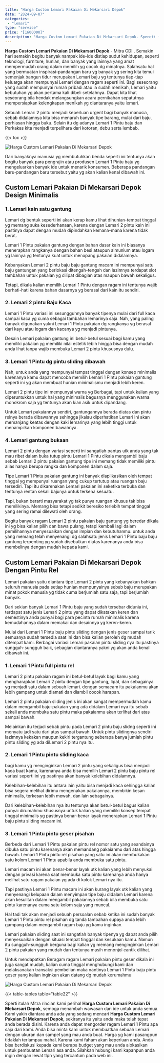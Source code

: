 ```yaml
---
title: "Harga Custom Lemari Pakaian Di Mekarsari Depok"
date: "2024-09-07"
categories:
 - "lemari"
type: "service"
price: "[1600000]"
description: "Harga Custom Lemari Pakaian Di Mekarsari Depok. Spereti itulah Mitra rincian kami perihal **Harga Custom Lemari Pakaian Di Mekarsari Depok**, semoga menambah..."
---
```


**Harga Custom Lemari Pakaian Di Mekarsari Depok** - Mitra CDI . Semakin hari semakin begitu banyak nampak ide-ide distiap sudut kehidupan, seperti teknologi, furniture, hunian, dan banyak yang lainnya yang amat mempermudah orang dalam memilih yg cocok dg minatnya. Salahsatu hal yang bermuatan inspirasi-pandangan baru yg banyak yg sering kita temui semenjak bangun tidur merupakan Lemari baju yg tentunya tiap-tiap keluarga akan mempunyai Lemari dengan ragam seperti ini. Bagi seseorang yang sudah mempunyai rumah pribadi atau ia sudah menikah, Lemari yaitu kebutuhan yg akan pertama kali dibeli setelahnya. Dapat kita lihat seseorang bila hendak melangsungkan acara pernikahan sepatutnya mempersiapkan kelengkapan menikah yg diantaranya yaitu lemari.

Sebuah Lemari 2 pintu menjadi keperluan urgent bagi banyak manusia, sebab didalamnya kita bisa menaruh banyak tipe barang, mulai dari baju, perhiasan hingga buku. Selain itu dg adanya Lemari 1 Pintu baju dan Perkakas kita menjadi terpelihara dari kotoran, debu serta lembab.

{{< toc >}}

![Harga Custom Lemari Pakaian Di Mekarsari Depok](/images/mebel/dipan-anak-006.jpg)

Dari banyaknya manusia yg membutuhkan benda seperti ini tentunya akan begitu banyak para pengrajin atau produsen Lemari 1 Pintu baju yg mengeluarkan banyak ide untuk menarik konsumen. Beberapa pandangan baru-pandangan baru tersebut yaitu yg akan kalian kenal dibawah ini.

## Custom Lemari Pakaian Di Mekarsari Depok Design Minimalis

### 1\. Lemari kain satu gantung

Lemari dg bentuk seperti ini akan kerap kamu lihat dihunian-tempat tinggal yg memang suka kesederhanaan, karena dengan Lemari 2 pintu kain ini pastinya dapat dengan mudah dipindahkan kemana-mana karena tidak berat.

Lemari 1 Pintu pakaian gantung dengan bahan dasar kain ini biasanya menerapkan rangkanya dengan bahan besi ataupun almunium atau logam yg lainnya yg tentunya kuat untuk menopang pakaian didalamnya.

Kebanyakan Lemari 2 pintu baju baju gantung macam ini mempunyai satu baju gantungan yang berlokasi ditengah-tengah dan lazimnya terdapat slot tambahan untuk pakaian yg dilipat dibagian atas maupun bawah sekaligus.

Tetapi, dikala kalian memilih Lemari 1 Pintu dengan ragam ini tentunya wajib berhati-hati karena bahan dasarnya yg berasal dari kain itu sendiri.

### 2\. Lemari 2 pintu Baju Kaca

Lemari 1 Pintu variasi ini sesungguhnya banyak tipenya mulai dari full kaca sampai kaca yg cuma sebagai tambahan lemarinya saja. Nah, yang paling banyak digunakan yakni Lemari 1 Pintu pakaian dg rangkanya yg berasal dari kayu atau logam dan kacanya yg menjadi pintunya.

Desain Lemari pakaian gantung ini betul-betul sesuai bagi kamu yang memiliki pakaian yg memiliki nilai estetik lebih hingga bisa dengan mudah anda lihat tanpa wajib membuka Lemari 2 pintu khususnya dulu.

### 3\. Lemari 1 Pintu dg pintu sliding dibawah

Nah, untuk anda yang mempunyai tempat tinggal dengan konsep minimalis karenanya kamu dapat mencoba memilih Lemari 1 Pintu pakaian gantung seperti ini yg akan membuat hunian minimalismu menjadi lebih keren.

Lemari 2 pintu tipe ini mempunyai warna yg Berbagai, tapi untuk kalian yang diperuntukkan untuk hal yang minimalis bagusnya menggunakan warna monokrom saja yg tentunya akan kian asik untuk dipandang.

Untuk Lemari pakaiannya sendiri, gantungannya berada diatas dan pintu relnya berada dibawahnya sehingga jikalau diperhatikan Lemari ini akan memanjang keatas dengan kaki lemarinya yang lebih tinggi untuk menampilkan komponen bawahnya.

### 4\. Lemari gantung bukaan

Lemari 2 pintu dengan variasi seperti ini sangatlah pantas utk anda yang tak mau ribet dalam buka tutup pintu Lemari 1 Pintu dikala mengambil baju sebab Lemari 2 pintu pakaian gantung tipe ini memang tidak memiliki pintu alias hanya berupa rangka dan komponen dalam saja.

Tipe Lemari 1 Pintu pakaian gantung ini banyak diaplikasikan oleh tempat tinggal yg mempunyai ruangan yang cukup tertutup atau ruangan baju tersediri. Tapi itu dikarenakan Lemari pakaian ini seketika terbuka dan tentunya rentan sekali bajunya untuk terkena sesuatu.

Tapi, bukan berarti masyarakat yg tak punya ruangan khusus tak bisa memilikinya. Memang bisa tetapi sedikit beresiko terlebih tempat tinggal yang sering ramai dilewati oleh orang.

Begitu banyak ragam Lemari 2 pintu pakaian baju gantung yg beredar dikala ini yg bisa kalian pilih dan bawa pulang, tetapi kembali lagi dalam pemilihannya menyesuaikan dengan impian dan kebutuhanmu. untuk anda yang memang telah menyenangi dg salahsatu jenis Lemari 1 Pintu baju baju gantung terpenting yg sudah disebutkan diatas karenanya anda bisa membelinya dengan mudah kepada kami.

## Custom Lemari Pakaian Di Mekarsari Depok Dengan Pintu Rel

Lemari pakaian yaitu diantara tipe Lemari 2 pintu yang kebanyakan bahkan seluruh manusia pada setiap hunian mempunyainya sebab baju merupakan minat pokok manusia yg tidak cuma berjumlah satu saja, tapi berjumlah banyak.

Dari sekian banyak Lemari 1 Pintu baju yang sudah tersebar didunia ini, terdapat satu jenis Lemari 2 pintu yang dapat dikatakan keren dan semestinya anda punyai bagi para pecinta rumah minimalis karena kemudahannya dalam memakai dan desainnya yg keren-keren.

Mulai dari Lemari 1 Pintu baju pintu sliding dengan jenis geser sampai tarik semuanya sudah tersedia saat ini dan bisa kalian peroleh dg mudah ditempat kami. Berbagai variasi Lemari pakaian pintu sliding nya itu pastinya sungguh-sungguh baik, sebagian diantaranya yakni yg akan anda kenal dibawah ini.

### 1\. Lemari 1 Pintu full pintu rel

Lemari 2 pintu pakaian ragam ini betul-betul layak bagi kamu yang mengharapkan Lemari 2 pintu dengan tipe gantung, lipat, dan sebagainya yg menjadi satu dalam sebuah lemari. dengan semacam itu pakaianmu akan lebih gampang untuk diamati dan diambil cocok harapan.

Lemari 2 pintu pakaian sliding jenis ini akan sangat mempermudah kamu dalam mengambil baju-pakaian yang ada didalam Lemari nya itu sebab sekali anda membuka satu pintu maka pakaianmu akan terlihat dari atas sampai bawah.

Melainkan itu terjadi sebab pintu pada Lemari 2 pintu baju slidng seperti ini menyatu jadi satu dari atas sampai bawah. Untuk pintu slidingnya sendiri lazimnya kekakan maupun kekiri tergantung seberapa banya jumlah pintu pintu sliding yg ada diLemari 2 pintu nya itu.

### 2\. Lemari 1 Pintu pintu sliding kaca

bagi kamu yg menginginkan Lemari 2 pintu yang sekaligus bisa menjadi kaca buat kamu, karenanya anda bisa memilih Lemari 2 pintu baju pintu rel variasi seperti ini yg pastinya akan banyak kelebihan didalamnya.

Kelebihan-kelebihan itu antara lain yaitu bisa menjadi kaca sehingga kalian bisa segera melihat dirimu mengenakan pakaiannya, membikin kesan minimalis, terkesan lebih mewah, dan lain sebagainya.

Dari kelebihan-kelebihan nya itu tentunya akan betul-betul bagus kalian punyai dirumahmu khususnya untuk kalian yang memiliki konsep tempat tinggal minimalis yg pastinya benar-benar layak menerapkan Lemari 1 Pintu baju pintu sliding macam ini.

### 3\. Lemari 1 Pintu pintu geser pisahan

Berbeda dari Lemari 1 Pintu pakaian pintu rel nomor satu yang seandainya dibuka satu pintu karenanya akan memandang pakaianmu dari atas hingga bawah. Lemari 1 Pintu pintu rel pisahan yang satu ini akan membukakan satu kolom Lemari 1 Pintu apabila anda membuka satu pintu.

Lemari macam ini akan benar-benar layak utk kalian yang lebih menyukai dengan privasi karena saat membuka satu pintu karenanya anda hanya melihat satu ragam pakaian yg ada di kolok Lemari nya itu.

Tapi pastinya Lemari 1 Pintu macam ini akan kurang layak utk kalian yang menyenangi kelupaan dalam menyimpan tipe baju didalam Lemari karena akan kesulitan dalam mengambil pakaiannya sebab bila membuka satu pintu karenanya cuma satu kolom saja yang muncul.

Hal tadi tak akan menjadi sebuah persoalan sebab ketika ini sudah banyak Lemari 1 Pintu pintu rel pisahan dg tanda tambahan supaya anda lebih gampang dalam mengambil ragam baju yg kamu inginkan.

Lemari pakaian sliding saat ini sangatlah banyak tipenya yg dapat anda pilih menyesuaikan dengan situasi tempat tinggal dan kesukaan kamu. Namun itu sungguh-sungguh berguna bagi kalian yg memang menginginkan Lemari 2 pintu pakaian yang mudah dan tentunya masih menonjol cantik dilihat.

Untuk mendapatkan Beragam ragam Lemari pakaian pintu geser dikala ini juga sangat mudah, kalian cuma tinggal menghubungi kami dan melaksanakan transaksi pembelian maka nantinya Lemari 1 Pintu baju pintu geser yang kalian inginkan akan datang dg mudah kerumahmu

![Harga Custom Lemari Pakaian Di Mekarsari Depok](/images/mebel/lemari-buku-016.jpg)

{{< table-tables table="table22" >}}

Sperti itulah Mitra rincian kami perihal **Harga Custom Lemari Pakaian Di Mekarsari Depok**, semoga menambah wawasan dan ide untuk anda semua. Kami yakin diantara anda ada yang sedang mencari **Harga Custom Lemari Pakaian Di Mekarsari Depok**, sekiranya itu yaitu anda maka telah tepat anda berada disini. Karena anda dapat mengorder ragam Lemari 1 Pintu apa saja dari kami. Anda bisa minta kami untuk membuatkan sebuah Lemari dengan ukuran dan sampel yang mau anda buat. Harga yg kami pasangpun tidaklah terlampau mahal. Karena kami faham akan keperluan anda. Anda bisa berdiskusi kepada kami berapa budget yang mau anda alokasikan untuk pembuatan Lemari asa anda. Silahkan hubungi kami kapanpun anda ingin dengan lewat tlpn yang tercantum pada web ini.
